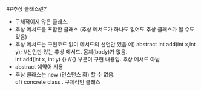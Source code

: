 ##추상 클래스란?
* 구체적이지 않은 클래스.  
* 추상 메서드를 포함한 클래스 (추상 메서드가 하나도 없어도 추상 클래스가 될 수도 있음)  
* 추상 메서드는 구현코드 없이 메서드의 선언만 있음
예) abstract int add(int x,int y); //선언만 있는 추상 메서드. 몸체(body)가 없음.   
int  add(int x, int y) {} //{} 부분이 구현 내용임. 추상 메서드 아님  
* abstract 예약어 사용
* 추상 클래스는 new (인스턴스 화) 할 수 없음.  
cf) concrete class . 구체적인 클래스
